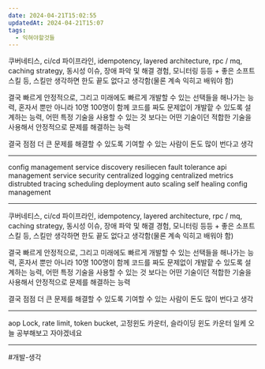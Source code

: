 ```yaml
---
date: 2024-04-21T15:02:55
updatedAt: 2024-04-21T15:07
tags:
  - 익혀야할것들
---
```

쿠버네티스, ci/cd 파이프라인, idempotency, layered architecture, rpc / mq, caching strategy, 동시성 이슈, 장애 파악 및 해결 경험, 모니터링 등등 + 좋은 소프트스킬 등, 스킬만 생각하면 한도 끝도 없다고 생각함(물론 계속 익히고 배워야 함)

결국 빠르게 안정적으로, 그리고 미래에도 빠르게 개발할 수 있는 선택들을 해나가는 능력, 혼자서 뿐만 아니라 10명 100명이 함께 코드를 짜도 문제없이 개발핱 수 있도록 설계하는 능력, 어떤 특정 기술을 사용할 수 있는 것 보다는 어떤 기술이던 적합한 기술을 사용해서 안정적으로 문제를 해결하는 능력

결국 점점 더 큰 문제를 해결할 수 있도록 기여할 수 있는 사람이 돈도 많이 번다고 생각

---
config management
service discovery
resiliecen
fault tolerance
api management
service security
centralized logging
centralized metrics
distrubted tracing
scheduling
deployment
auto scaling
self healing
config management

---
쿠버네티스, ci/cd 파이프라인, idempotency, layered architecture, rpc / mq, caching strategy, 동시성 이슈, 장애 파악 및 해결 경험, 모니터링 등등 + 좋은 소프트스킬 등, 스킬만 생각하면 한도 끝도 없다고 생각함(물론 계속 익히고 배워야 함)

결국 빠르게 안정적으로, 그리고 미래에도 빠르게 개발할 수 있는 선택들을 해나가는 능력, 혼자서 뿐만 아니라 10명 100명이 함께 코드를 짜도 문제없이 개발핱 수 있도록 설계하는 능력, 어떤 특정 기술을 사용할 수 있는 것 보다는 어떤 기술이던 적합한 기술을 사용해서 안정적으로 문제를 해결하는 능력

결국 점점 더 큰 문제를 해결할 수 있도록 기여할 수 있는 사람이 돈도 많이 번다고 생각

----
aop Lock, rate limit, token bucket, 고정윈도 카운터, 슬라이딩 윈도 카운터 일케 오늘 공부해보고 자야겠네요

---



#개발-생각 